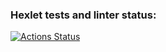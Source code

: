 ### Hexlet tests and linter status:
[![Actions Status](https://github.com/dotnil/frontend-project-11/actions/workflows/hexlet-check.yml/badge.svg)](https://github.com/dotnil/frontend-project-11/actions)